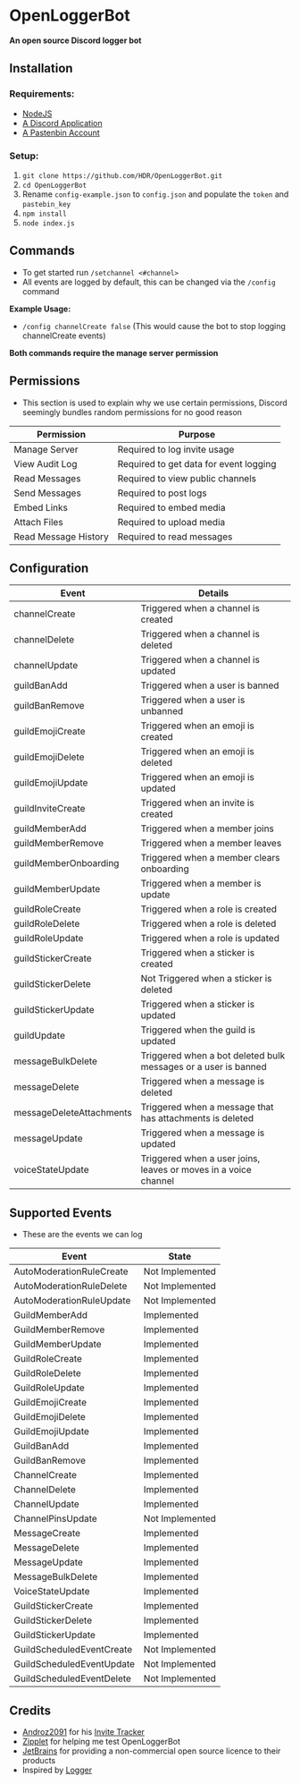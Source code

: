 # OpenLoggerBot
**An open source Discord logger bot**

## Installation
### Requirements:
- [NodeJS](https://nodejs.org)
- [A Discord Application](https://discord.com/developers/applications)
- [A Pastenbin Account](https://pastebin.com/)

### Setup:
1. `git clone https://github.com/HDR/OpenLoggerBot.git`
2. `cd OpenLoggerBot`
2. Rename `config-example.json` to `config.json` and populate the `token` and `pastebin_key`
3. `npm install`
4. `node index.js`


## Commands
- To get started run `/setchannel <#channel>`
- All events are logged by default, this can be changed via the `/config` command 

**Example Usage:**
- `/config channelCreate false` (This would cause the bot to stop logging channelCreate events)

**Both commands require the manage server permission**

## Permissions
* This section is used to explain why we use certain permissions, Discord seemingly bundles random permissions for no good reason

| Permission           | Purpose                                |
|----------------------|----------------------------------------|
| Manage Server        | Required to log invite usage           |
| View Audit Log       | Required to get data for event logging |
| Read Messages        | Required to view public channels       |
| Send Messages        | Required to post logs                  |
| Embed Links          | Required to embed media                |
| Attach Files         | Required to upload media               |
| Read Message History | Required to read messages              |

## Configuration
<center>

  | Event | Details                                                         |
  |---------------------|-----------------------------------------------------------------|
  | channelCreate       | Triggered when a channel is created                             |
  | channelDelete       | Triggered when a channel is deleted                             |
  | channelUpdate       | Triggered when a channel is updated                             |
  | guildBanAdd         | Triggered when a user is banned                                 |
  | guildBanRemove      | Triggered when a user is unbanned                               |
  | guildEmojiCreate    | Triggered when an emoji is created                              |
  | guildEmojiDelete    | Triggered when an emoji is deleted                              |
  | guildEmojiUpdate    | Triggered when an emoji is updated                              |
  | guildInviteCreate   | Triggered when an invite is created                             |
  | guildMemberAdd      | Triggered when a member joins                                   |
  | guildMemberRemove   | Triggered when a member leaves                                  |
  | guildMemberOnboarding | Triggered when a member clears onboarding                       |
  | guildMemberUpdate   | Triggered when a member is update                               |
  | guildRoleCreate     | Triggered when a role is created                                |
  | guildRoleDelete     | Triggered when a role is deleted                                |
  | guildRoleUpdate     | Triggered when a role is updated                                |
  | guildStickerCreate  | Triggered when a sticker is created                             |
  | guildStickerDelete  | Not Triggered when a sticker is deleted                         |
  | guildStickerUpdate  | Triggered when a sticker is updated                             |
  | guildUpdate         | Triggered when the guild is updated                             |
  | messageBulkDelete   | Triggered when a bot deleted bulk messages or a user is banned  |
  | messageDelete       | Triggered when a message is deleted                             |
  | messageDeleteAttachments | Triggered when a message that has attachments is deleted        |
  | messageUpdate       | Triggered when a message is updated                             |
  | voiceStateUpdate    | Triggered when a  user joins, leaves or moves in a voice channel |
</center>

## Supported Events
* These are the events we can log

| Event                     | State           |
|---------------------------|-----------------|
| AutoModerationRuleCreate  | Not Implemented |
| AutoModerationRuleDelete  | Not Implemented |
| AutoModerationRuleUpdate  | Not Implemented |
| GuildMemberAdd            | Implemented     |
| GuildMemberRemove         | Implemented     |
| GuildMemberUpdate         | Implemented     |
| GuildRoleCreate           | Implemented     |
| GuildRoleDelete           | Implemented     |
| GuildRoleUpdate           | Implemented     |
| GuildEmojiCreate          | Implemented     |
| GuildEmojiDelete          | Implemented     |
| GuildEmojiUpdate          | Implemented     |
| GuildBanAdd               | Implemented     |
| GuildBanRemove            | Implemented     |
| ChannelCreate             | Implemented     |
| ChannelDelete             | Implemented     |
| ChannelUpdate             | Implemented     |
| ChannelPinsUpdate         | Not Implemented |
| MessageCreate             | Implemented     |
| MessageDelete             | Implemented     |
| MessageUpdate             | Implemented     |
| MessageBulkDelete         | Implemented     |
| VoiceStateUpdate          | Implemented     |
| GuildStickerCreate        | Implemented     |
| GuildStickerDelete        | Implemented     |
| GuildStickerUpdate        | Implemented     |
| GuildScheduledEventCreate | Not Implemented |
| GuildScheduledEventUpdate | Not Implemented |
| GuildScheduledEventDelete | Not Implemented |

## Credits

- [Androz2091](https://github.com/Androz2091/) for his [Invite Tracker](https://github.com/Androz2091/discord-invites-tracker)
- [Zipplet](https://github.com/zipplet) for helping me test OpenLoggerBot
- [JetBrains](https://www.jetbrains.com/?from=DMG-Bot) for providing a non-commercial open source licence to their products
- Inspired by [Logger](https://logger.bot/)
